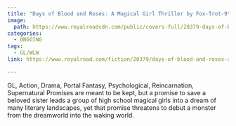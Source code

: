 ```yaml
---
title: "Days of Blood and Roses: A Magical Girl Thriller by Fox-Trot-9"
image:
  path: https://www.royalroadcdn.com/public/covers-full/20379-days-of-blood-and-roses-a-magical-girl-thriller.jpg
categories:
  - ONGOING
tags:
  - GL/WLW
link: https://www.royalroad.com/fiction/20379/days-of-blood-and-roses-a-magical-girl-thriller

---
```

GL, Action, Drama, Portal Fantasy, Psychological, Reincarnation, Supernatural
Promises are meant to be kept, but a promise to save a beloved sister leads a group of high school magical girls into a dream of many literary landscapes, yet that promise threatens to debut a monster from the dreamworld into the waking world.

